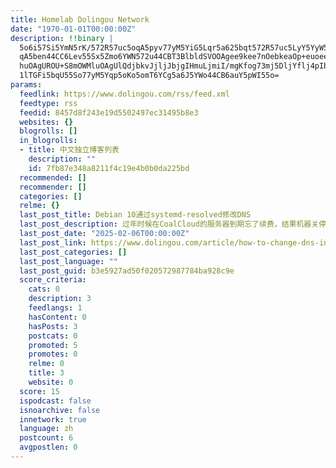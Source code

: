 ```yaml
---
title: Homelab Dolingou Network
date: "1970-01-01T00:00:00Z"
description: !!binary |
  5o6i57Si5YmN5rK/572R57uc5oqA5pyv77yM5YiG5Lqr5a625bqt572R57uc5LyY5YyW5o
  qA5ben44CC6Lev55Sx5Zmo6YWN572u44CBT3BlbldSVOOAgee9kee7nOebkeaOp+euoeeQ
  huOAgUROU+S8mOWMluOAgUlQdjbkvJjljJbjgIHmuLjmiI/mgKfog73mj5DljYflj4pIb2
  1lTGFi5bqU55So77yM5Yqp5oKo5omT6YCg5a6J5YWo44CB6auY5pWI55o=
params:
  feedlink: https://www.dolingou.com/rss/feed.xml
  feedtype: rss
  feedid: 8457d8f243e19d5502497ec31495b8e3
  websites: {}
  blogrolls: []
  in_blogrolls:
  - title: 中文独立博客列表
    description: ""
    id: 7fb87e348a8211f4c19e4b0b0da225bd
  recommended: []
  recommender: []
  categories: []
  relme: {}
  last_post_title: Debian 10通过systemd-resolved修改DNS
  last_post_description: 过年时候在CoalCloud的服务器到期忘了续费，结果机器关停。续费之后发现Caddy的反代无论如何都无法生效，查看日志发现是无法申请到域名的证书，无法
  last_post_date: "2025-02-06T00:00:00Z"
  last_post_link: https://www.dolingou.com/article/how-to-change-dns-in-debian-10
  last_post_categories: []
  last_post_language: ""
  last_post_guid: b3e5927ad50f020572987784ba928c9e
  score_criteria:
    cats: 0
    description: 3
    feedlangs: 1
    hasContent: 0
    hasPosts: 3
    postcats: 0
    promoted: 5
    promotes: 0
    relme: 0
    title: 3
    website: 0
  score: 15
  ispodcast: false
  isnoarchive: false
  innetwork: true
  language: zh
  postcount: 6
  avgpostlen: 0
---
```

